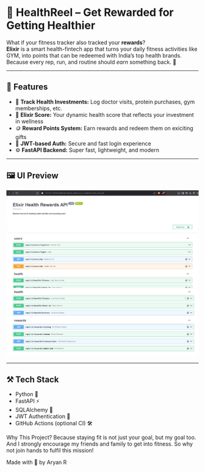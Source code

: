 # 💪 HealthReel – Get Rewarded for Getting Healthier

What if your fitness tracker also tracked your **rewards**?  
**Elixir** is a smart health-fintech app that turns your daily fitness activities like GYM,  into points that can be redeemed with India’s top health brands. Because every rep, run, and routine should *earn* something back. 💸

---

## 🚀 Features

- 🎯 **Track Health Investments:** Log doctor visits, protein purchases, gym memberships, etc.
- 🧮 **Elixir Score:** Your dynamic health score that reflects your investment in wellness
- 🪙 **Reward Points System:** Earn rewards and redeem them on exiciting gifts
- 🔐 **JWT-based Auth:** Secure and fast login experience
- ⚙️ **FastAPI Backend:** Super fast, lightweight, and modern

---

## 🖼️ UI Preview

<img src="assets/fastapi-ui1.jpg" alt="FastAPI UI" width="600"/>
<img src="assets/fastapi-ui2.jpg" alt="FastAPI UI" width="600"/>

---

## ⚒️ Tech Stack

- Python 🐍
- FastAPI ⚡
- SQLAlchemy 🧩
- JWT Authentication 🔐
- GitHub Actions (optional CI) 🛠️


Why This Project?
Because staying fit is not just your goal, but my goal too. And I strongly encourage my friends and family to get into fitness. So why not join hands to fulfil this mission!

Made with 💚 by Aryan R
